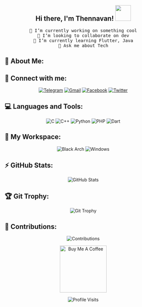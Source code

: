 <h2 align="center"> Hi there, I'm Thennavan! <img src="https://media2.giphy.com/media/xTcnSWYZvafyhEACBO/giphy.gif?cid=ecf05e4787rguf8s7fd88cktitswkqqrowj38x1orfjm2l9a&amp;rid=giphy.gif" width="50"></h2>

<p align="center">
  <samp>🔭 I’m currently working on something cool<br>
    👯 I’m looking to collaborate on dev<br>
    🌱 I’m currently learning Flutter, Java<br>
    💬 Ask me about Tech</samp>
</p>


## 🚀 About Me:
<!-- Your introduction here -->

## 📱 Connect with me:
<p align="center">
  <a href="https://t.me/Thens18"><img src="https://img.shields.io/badge/Telegram-2CA5E0?style=for-the-badge&logo=telegram&logoColor=white" alt="Telegram"></a>
  <a href="https://mail.google.com/mail/u/0/#inbox.com/channels/thensthens2@gmail.com"><img src="https://img.shields.io/badge/Gmail-D14836?style=for-the-badge&logo=gmail&logoColor=white" alt="Gmail"></a>
  <a href="https://www.facebook.com/Thens_Thennavan"><img src="https://img.shields.io/badge/Facebook-1877F2?style=for-the-badge&logo=facebook&logoColor=white" alt="Facebook"></a>
  <a href="https://twitter.com/Thens18"><img src="https://img.shields.io/badge/Twitter-1DA1F2?style=for-the-badge&logo=twitter&logoColor=white" alt="Twitter"></a>
</p>

## 💻 Languages and Tools:
<p align="center">
  <img src="https://img.shields.io/badge/c-%2300599C.svg?style=flat-square&logo=c&logoColor=white" alt="C">
  <img src="https://img.shields.io/badge/c++-%2300599C.svg?style=flat-square&logo=c%2B%2B&logoColor=white" alt="C++">
  <img src="https://img.shields.io/badge/python-3670A0?style=flat-square&logo=python&logoColor=ffdd54" alt="Python">
  <img src="https://img.shields.io/badge/php-%23777BB4.svg?style=flat-square&logo=php&logoColor=white" alt="PHP">
  <img src="https://img.shields.io/badge/dart-%230175C2.svg?style=flat-square&logo=dart&logoColor=white" alt="Dart">
  <!-- Add more languages and tools -->
</p>

## 🌟 My Workspace:
<p align="center">
  <img src="https://img.shields.io/badge/Black_Arch-06FAFC?style=for-the-badge&logo=arch-linux&logoColor=black" alt="Black Arch">
  <img src="https://img.shields.io/badge/Windows-10-0078D6?style=for-the-badge&logo=windows&logoColor=blue" alt="Windows">
</p>

## ⚡ GitHub Stats:
<p align="center">
  <img src="https://github-readme-stats.vercel.app/api?username=Thennavan-Hex&theme=tokyonight&hide_border=true&include_all_commits=true&count_private=true" alt="GitHub Stats">
</p>

## 🏆 Git Trophy:
<p align="center">
  <img src="https://github-profile-trophy.vercel.app/?username=Thennavan-Hex&theme=tokyonight&margin-w=30&margin-h=20" alt="Git Trophy">
</p>

## 🐍 Contributions:
<p align="center">
  <img src="https://github.com/thens18/snake/blob/output/github-contribution-grid-snake.svg" alt="Contributions">
</p>

<p align="center">
  <a href="https://www.buymeacoffee.com/thens18"><img src="https://cdn.buymeacoffee.com/buttons/v2/default-yellow.png" width="150" alt="Buy Me A Coffee"></a>
</p>

<p align="center">
  <img src="https://visitcount.itsvg.in/api?id=Thennavan-Hex&icon=4&color=0" alt="Profile Visits">
</p>
